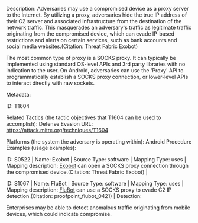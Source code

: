 Description: Adversaries may use a compromised device as a proxy server to the Internet. By utilizing a proxy, adversaries hide the true IP address of their C2 server and associated infrastructure from the destination of the network traffic. This masquerades an adversary's traffic as legitimate traffic originating from the compromised device, which can evade IP-based restrictions and alerts on certain services, such as bank accounts and social media websites.(Citation: Threat Fabric Exobot)

The most common type of proxy is a SOCKS proxy. It can typically be implemented using standard OS-level APIs and 3rd party libraries with no indication to the user. On Android, adversaries can use the 'Proxy' API to programmatically establish a SOCKS proxy connection, or lower-level APIs to interact directly with raw sockets.

Metadata:

ID: T1604

Related Tactics (the tactic objectives that T1604 can be used to accomplish): Defense Evasion URL: https://attack.mitre.org/techniques/T1604

Platforms (the system the adversary is operating within): Android Procedure Examples (usage examples):

ID: S0522 | Name: Exobot | Source Type: software | Mapping Type: uses | Mapping description: [Exobot](https://attack.mitre.org/software/S0522) can open a SOCKS proxy connection through the compromised device.(Citation: Threat Fabric Exobot) |

ID: S1067 | Name: FluBot | Source Type: software | Mapping Type: uses | Mapping description: [FluBot](https://attack.mitre.org/software/S1067) can use a SOCKS proxy to evade C2 IP detection.(Citation: proofpoint_flubot_0421) | Detection:

Enterprises may be able to detect anomalous traffic originating from mobile devices, which could indicate compromise.